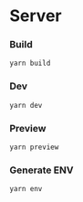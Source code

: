 # Server

### Build
`yarn build`

### Dev
`yarn dev`

### Preview
`yarn preview`

### Generate ENV
`yarn env`